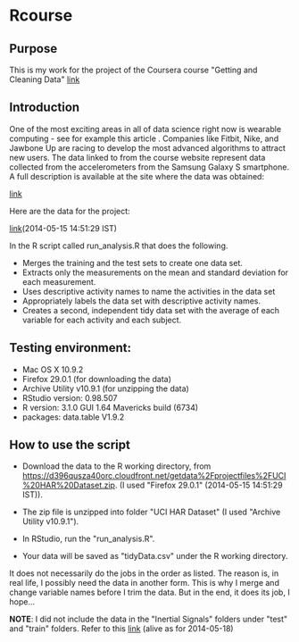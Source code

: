 # Rcourse

## Purpose

This is my work for the project of the Coursera course "Getting and Cleaning Data" [link](https://class.coursera.org/getdata-003)

## Introduction

One of the most exciting areas in all of data science right now is wearable computing - see for example this article . Companies like Fitbit, Nike, and Jawbone Up are racing to develop the most advanced algorithms to attract new users. The data linked to from the course website represent data collected from the accelerometers from the Samsung Galaxy S smartphone. A full description is available at the site where the data was obtained:

[link](http://archive.ics.uci.edu/ml/datasets/Human+Activity+Recognition+Using+Smartphones)

Here are the data for the project:

[link](https://d396qusza40orc.cloudfront.net/getdata%2Fprojectfiles%2FUCI%20HAR%20Dataset.zip)(2014-05-15 14:51:29 IST)

In the R script called run_analysis.R that does the following.

* Merges the training and the test sets to create one data set.
* Extracts only the measurements on the mean and standard deviation for each measurement.
* Uses descriptive activity names to name the activities in the data set
* Appropriately labels the data set with descriptive activity names.
* Creates a second, independent tidy data set with the average of each variable for each activity and each subject.

## Testing environment:

* Mac OS X 10.9.2
* Firefox 29.0.1 (for downloading the data)
* Archive Utility v10.9.1 (for unzipping the data)
* RStudio version: 0.98.507
* R version: 3.1.0 GUI 1.64 Mavericks build (6734)
* packages: data.table V1.9.2

## How to use the script

* Download the data to the R working directory, from https://d396qusza40orc.cloudfront.net/getdata%2Fprojectfiles%2FUCI%20HAR%20Dataset.zip. (I used "Firefox 29.0.1" (2014-05-15 14:51:29 IST)).
* The zip file is unzipped into folder "UCI HAR Dataset" (I used "Archive Utility v10.9.1").

* In RStudio, run the "run_analysis.R".

* Your data will be saved as "tidyData.csv" under the R working directory.

It does not necessarily do the jobs in the order as listed. The reason is, in real life, I possibly need the data in another form. This is why I merge and change variable names before I trim the data. But in the end, it does its job, I hope...

**NOTE**: I did not include the data in the "Inertial Signals" folders under "test" and "train" folders. Refer to this [link](https://class.coursera.org/getdata-003/forum/thread?thread_id=30) (alive as for 2014-05-18)